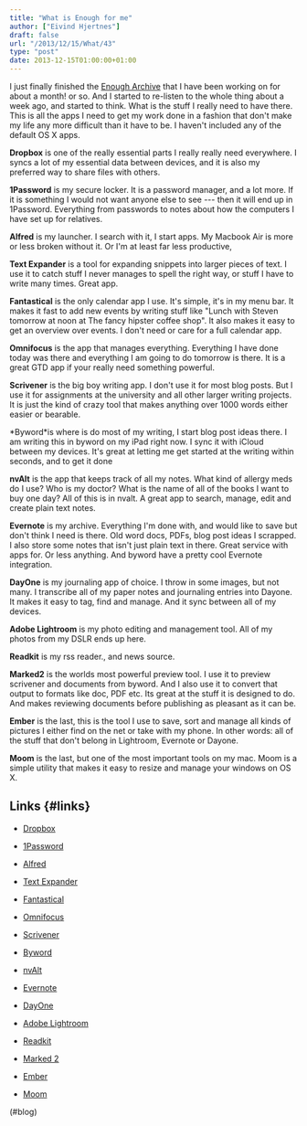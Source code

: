 ```yaml
---
title: "What is Enough for me"
author: ["Eivind Hjertnes"]
draft: false
url: "/2013/12/15/What/43"
type: "post"
date: 2013-12-15T01:00:00+01:00
---
```


I just finally finished the [Enough
Archive](http://hjertnes.me/enough) that I have been working on for about a month! or so. And I
started to re-listen to the whole thing about a week ago, and started to
think. What is the stuff I really need to have there. This is all the
apps I need to get my work done in a fashion that don't make my life any
more difficult than it have to be. I haven't included any of the default
OS X apps.

**Dropbox** is one of the really essential parts I really really need
everywhere. I syncs a lot of my essential data between devices, and it
is also my preferred way to share files with others.

**1Password** is my secure locker. It is a password manager, and a lot
more. If it is something I would not want anyone else to see --- then it
will end up in 1Password. Everything from passwords to notes about how
the computers I have set up for relatives.

**Alfred** is my launcher. I search with it, I start apps. My Macbook Air
is more or less broken without it. Or I'm at least far less productive,

**Text Expander** is a tool for expanding snippets into larger pieces of
text. I use it to catch stuff I never manages to spell the right way, or
stuff I have to write many times. Great app.

**Fantastical** is the only calendar app I use. It's simple, it's in my
menu bar. It makes it fast to add new events by writing stuff like
"Lunch with Steven tomorrow at noon at The fancy hipster coffee shop".
It also makes it easy to get an overview over events. I don't need or
care for a full calendar app.

**Omnifocus** is the app that manages everything. Everything I have done
today was there and everything I am going to do tomorrow is there. It is
a great GTD app if your really need something powerful.

**Scrivener** is the big boy writing app. I don't use it for most blog
posts. But I use it for assignments at the university and all other
larger writing projects. It is just the kind of crazy tool that makes
anything over 1000 words either easier or bearable.

\*Byword\*is where is do most of my writing, I start blog post ideas
there. I am writing this in byword on my iPad right now. I sync it with
iCloud between my devices. It's great at letting me get started at the
writing within seconds, and to get it done

**nvAlt** is the app that keeps track of all my notes. What kind of
allergy meds do I use? Who is my doctor? What is the name of all of the
books I want to buy one day? All of this is in nvalt. A great app to
search, manage, edit and create plain text notes.

**Evernote** is my archive. Everything I'm done with, and would like to
save but don't think I need is there. Old word docs, PDFs, blog post
ideas I scrapped. I also store some notes that isn't just plain text in
there. Great service with apps for. Or less anything. And byword have a
pretty cool Evernote integration.

**DayOne** is my journaling app of choice. I throw in some images, but not
many. I transcribe all of my paper notes and journaling entries into
Dayone. It makes it easy to tag, find and manage. And it sync between
all of my devices.

**Adobe Lightroom** is my photo editing and management tool. All of my
photos from my DSLR ends up here.

**Readkit** is my rss reader., and news source.

**Marked2** is the worlds most powerful preview tool. I use it to preview
scrivener and documents from byword. And I also use it to convert that
output to formats like doc, PDF etc. Its great at the stuff it is
designed to do. And makes reviewing documents before publishing as
pleasant as it can be.

**Ember** is the last, this is the tool I use to save, sort and manage all
kinds of pictures I either find on the net or take with my phone. In
other words: all of the stuff that don't belong in Lightroom, Evernote
or Dayone.

**Moom** is the last, but one of the most important tools on my mac. Moom
is a simple utility that makes it easy to resize and manage your windows
on OS X.


## Links {#links}

-   [Dropbox](https://www.dropbox.com)

    <div class="HTML">
      <div></div>

    </p>

    </div>

-   [1Password](https://agilebits.com/onepassword)

-   [Alfred](http://www.alfredapp.com)

-   [Text Expander](http://smilesoftware.com/TextExpander/index.html)

-   [Fantastical](http://www.omnigroup.com/omnifocus/)

-   [Omnifocus](http://www.omnigroup.com/omnifocus/)

-   [Scrivener](http://www.literatureandlatte.com/scrivener.php)

-   [Byword](http://bywordapp.com)

-   [nvAlt](http://brettterpstra.com/projects/nvalt/)

-   [Evernote](https://evernote.com)

-   [DayOne](http://dayoneapp.com)

-   [Adobe
    Lightroom](http://www.adobe.com/products/photoshop-lightroom.html)

-   [Readkit](http://readkitapp.com)

-   [Marked 2](http://marked2app.com)

-   [Ember](https://realmacsoftware.com/ember)

-   [Moom](http://manytricks.com/moom/)

(#blog)
